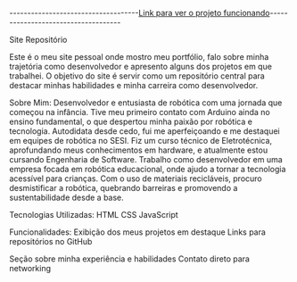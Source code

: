 ------------------------------------[Link para ver o projeto funcionando](https://www.instagram.com/p/C5VY6kgOXce/)------------------------------------

Site Repositório

Este é o meu site pessoal onde mostro meu portfólio, falo sobre minha trajetória como desenvolvedor e apresento alguns dos projetos em que trabalhei. O objetivo do site é servir como um repositório central para destacar minhas habilidades e minha carreira como desenvolvedor.

Sobre Mim:
Desenvolvedor e entusiasta de robótica com uma jornada que começou na infância. Tive meu primeiro contato com Arduino ainda no ensino fundamental, o que despertou minha paixão por robótica e tecnologia. Autodidata desde cedo, fui me aperfeiçoando e me destaquei em equipes de robótica no SESI. Fiz um curso técnico de Eletrotécnica, aprofundando meus conhecimentos em hardware, e atualmente estou cursando Engenharia de Software. Trabalho como desenvolvedor em uma empresa focada em robótica educacional, onde ajudo a tornar a tecnologia acessível para crianças. Com o uso de materiais recicláveis, procuro desmistificar a robótica, quebrando barreiras e promovendo a sustentabilidade desde a base.

Tecnologias Utilizadas:
HTML
CSS
JavaScript

Funcionalidades:
Exibição dos meus projetos em destaque
Links para repositórios no GitHub

Seção sobre minha experiência e habilidades
Contato direto para networking



